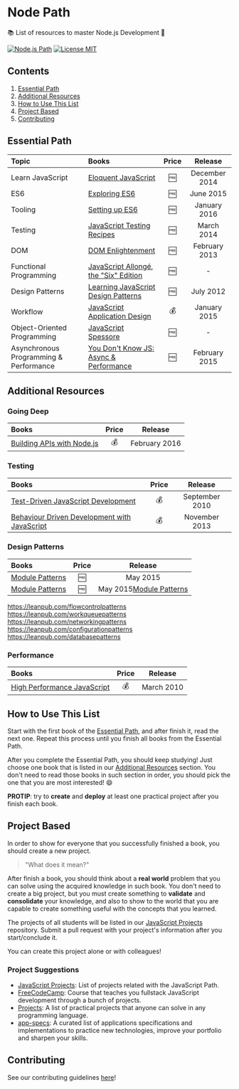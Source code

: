 # Node Path
:books: List of resources to master Node.js Development :rocket:

[![Node.js Path](https://img.shields.io/badge/JavaScript%20Society-Node%20Path-green.svg?style=flat-square)](https://github.com/javascript-society/node-path)
[![License MIT](https://img.shields.io/badge/License-MIT-blue.svg?style=flat-square)](https://caio-ribeiro-pereira.mit-license.org)

## Contents

1. [Essential Path](#essential-path)
1. [Additional Resources](#additional-resources)
1. [How to Use This List](#how-to-use-this-list)
1. [Project Based](#project-based)
1. [Contributing](#contributing)

## Essential Path

Topic | Books | Price | Release
:-- | :-- | :--: | :--:
Learn JavaScript | [Eloquent JavaScript](http://eloquentjavascript.net/) | :free: | December 2014
ES6 | [Exploring ES6](http://exploringjs.com/es6/) | :free: | June 2015
Tooling | [Setting up ES6](https://leanpub.com/setting-up-es6/read) | :free: | January 2016
Testing | [JavaScript Testing Recipes](http://jstesting.jcoglan.com/) | :free: | March 2014
DOM | [DOM Enlightenment](http://domenlightenment.com/) | :free: | February 2013
Functional Programming | [JavaScript Allongé, the "Six" Edition](https://leanpub.com/javascriptallongesix/read) | :free: | -
Design Patterns | [Learning JavaScript Design Patterns](http://www.addyosmani.com/resources/essentialjsdesignpatterns/book/) | :free: | July 2012
Workflow | [JavaScript Application Design](https://www.manning.com/books/javascript-application-design) | :moneybag: | January 2015
Object-Oriented Programming | [JavaScript Spessore](https://leanpub.com/javascript-spessore/read) | :free: | -
Asynchronous Programming & Performance | [You Don't Know JS: Async & Performance](https://github.com/getify/You-Dont-Know-JS/blob/master/async%20&%20performance/README.md#you-dont-know-js-async--performance) | :free: | February 2015

## Additional Resources

### Going Deep

Books | Price | Release
:-- | :--: | :--:
[Building APIs with Node.js](https://leanpub.com/building-apis-with-nodejs) | :moneybag: | February 2016

### Testing

Books | Price | Release
:-- | :--: | :--:
[Test-Driven JavaScript Development](http://tddjs.com/) | :moneybag: | September 2010
[Behaviour Driven Development with JavaScript](http://developerpress.com/BehaviourDrivenDevelopmentwithJavaScript-175419) | :moneybag: | November 2013

### Design Patterns

Books | Price | Release
:-- | :--: | :--:
[Module Patterns](https://leanpub.com/modulepatterns) | :free: | May 2015
[Module Patterns](https://leanpub.com/modulepatterns) | :free: | May 2015[Module Patterns](https://leanpub.com/modulepatterns) | :free: | May 2015[Module Patterns](https://leanpub.com/modulepatterns) | :free: | May 2015
https://leanpub.com/flowcontrolpatterns
https://leanpub.com/workqueuepatterns
https://leanpub.com/networkingpatterns
https://leanpub.com/configurationpatterns
https://leanpub.com/databasepatterns

### Performance

Books | Price | Release
:-- | :--: | :--:
[High Performance JavaScript](http://shop.oreilly.com/product/9780596802806.do) | :moneybag: | March 2010

## How to Use This List

Start with the first book of the [Essential Path](#essential-path), and after finish it, read the next one. Repeat this process until you finish all books from the Essential Path.

After you complete the Essential Path, you should keep studying! Just choose one book that is listed in our [Additional Resources](#additional-resources) section. You don't need to read those books in such section in order, you should pick the one that you are most interested! :smile:

**PROTIP**: try to **create** and **deploy** at least one practical project after you finish each book.

## Project Based

In order to show for everyone that you successfully finished a book, you should create a new project.

> "What does it mean?"

After finish a book, you should think about a **real world** problem that you can solve using the acquired knowledge in such book. You don't need to create a big project, but you must create something to **validate** and **consolidate** your knowledge, and also to show to the world that you are capable to create something useful with the concepts that you learned.

The projects of all students will be listed in our [JavaScript Projects](https://github.com/javascript-society/javascript-projects) repository. Submit a pull request with your project's information after you start/conclude it.

You can create this project alone or with colleagues!

### Project Suggestions

- [JavaScript Projects](https://github.com/javascript-society/javascript-projects): List of projects related with the JavaScript Path.
- [FreeCodeCamp](http://www.freecodecamp.com/): Course that teaches you fullstack JavaScript development through a bunch of projects.
- [Projects](https://github.com/karan/Projects): A list of practical projects that anyone can solve in any programming language.
- [app-specs](https://github.com/ericdouglas/app-specs): A curated list of applications specifications and implementations to practice new technologies, improve your portfolio and sharpen your skills.

## Contributing

See our contributing guidelines [here](CONTRIBUTING.md)!
